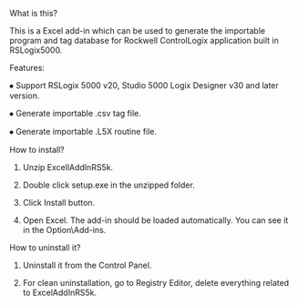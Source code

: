 What is this?

This is a Excel add-in which can be used to generate the importable program and tag database for Rockwell ControlLogix application built in RSLogix5000.

Features:

⦁	Support RSLogix 5000 v20, Studio 5000 Logix Designer v30 and later version.

⦁	Generate importable .csv tag file.

⦁	Generate importable .L5X routine file.

How to install?

1.	Unzip ExcellAddInRS5k.
   
2.	Double click setup.exe in the unzipped folder.
 
3.	Click Install button.
 
4.	Open Excel. The add-in should be loaded automatically. You can see it in the Option\Add-ins.
 
How to uninstall it?
1.	Uninstall it from the Control Panel.
 
2.	For clean uninstallation, go to Registry Editor, delete everything related to ExcelAddInRS5k.
